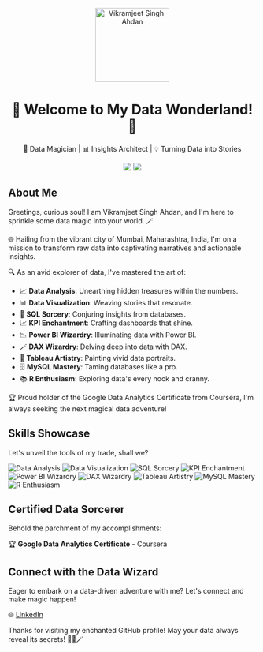 <!-- Header Section -->
<p align="center">
  <img src="https://your-profile-image-url-here" alt="Vikramjeet Singh Ahdan" width="150" height="150">
</p>
<h1 align="center">🔮 Welcome to My Data Wonderland! 🔮</h1>

<!-- Introduction Section -->
<p align="center">🚀 Data Magician | 📊 Insights Architect | 💡 Turning Data into Stories</p>

<!-- Social Media Badges -->
<p align="center">
  <a href="https://www.linkedin.com/in/vikram-ahdan"><img src="https://img.shields.io/badge/-LinkedIn-blue?style=flat&logo=linkedin"></a>
  <a href="mailto:vikram.ahdan@gmail.com"><img src="https://img.shields.io/badge/-Email-red?style=flat&logo=gmail"></a>
</p>

<!-- About Me Section -->
## About Me
Greetings, curious soul! I am Vikramjeet Singh Ahdan, and I'm here to sprinkle some data magic into your world. 🪄

🌐 Hailing from the vibrant city of Mumbai, Maharashtra, India, I'm on a mission to transform raw data into captivating narratives and actionable insights.

🔍 As an avid explorer of data, I've mastered the art of:
- 📈 **Data Analysis**: Unearthing hidden treasures within the numbers.
- 📊 **Data Visualization**: Weaving stories that resonate.
- 📜 **SQL Sorcery**: Conjuring insights from databases.
- 📈 **KPI Enchantment**: Crafting dashboards that shine.
- 📉 **Power BI Wizardry**: Illuminating data with Power BI.
- 🪄 **DAX Wizardry**: Delving deep into data with DAX.
- 🎨 **Tableau Artistry**: Painting vivid data portraits.
- 🗄️ **MySQL Mastery**: Taming databases like a pro.
- 📚 **R Enthusiasm**: Exploring data's every nook and cranny.

🏆 Proud holder of the Google Data Analytics Certificate from Coursera, I'm always seeking the next magical data adventure!

<!-- Skills Section -->
## Skills Showcase
Let's unveil the tools of my trade, shall we?

![Data Analysis](https://img.shields.io/badge/Data%20Analysis-%E2%9C%A8-49aaff?style=for-the-badge)
![Data Visualization](https://img.shields.io/badge/Data%20Viz-%E2%9C%A8-ff66b2?style=for-the-badge)
![SQL Sorcery](https://img.shields.io/badge/SQL%20Sorcery-%E2%9C%A8-yellow?style=for-the-badge)
![KPI Enchantment](https://img.shields.io/badge/KPI%20Magic-%E2%9C%A8-green?style=for-the-badge)
![Power BI Wizardry](https://img.shields.io/badge/Power%20BI%20Wizardry-%E2%9C%A8-orange?style=for-the-badge)
![DAX Wizardry](https://img.shields.io/badge/DAX%20Wizardry-%E2%9C%A8-orange?style=for-the-badge)
![Tableau Artistry](https://img.shields.io/badge/Tableau%20Artistry-%E2%9C%A8-blueviolet?style=for-the-badge)
![MySQL Mastery](https://img.shields.io/badge/MySQL%20Mastery-%E2%9C%A8-ffcc66?style=for-the-badge)
![R Enthusiasm](https://img.shields.io/badge/R%20Enthusiasm-%E2%9C%A8-blue?style=for-the-badge)

<!-- Certifications Section -->
## Certified Data Sorcerer
Behold the parchment of my accomplishments:

🏆 **Google Data Analytics Certificate** - Coursera

<!-- Connect with Me Section -->
## Connect with the Data Wizard
Eager to embark on a data-driven adventure with me? Let's connect and make magic happen!

🌐 [LinkedIn](https://www.linkedin.com/in/vikram-ahdan)

Thanks for visiting my enchanted GitHub profile! May your data always reveal its secrets! 🌟✨🪄
